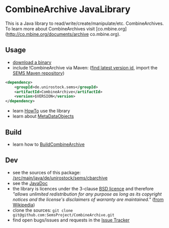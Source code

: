 CombineArchive JavaLibrary 
=============================

This is a Java library to read/write/create/manipulate/etc. CombineArchives. To learn more about CombineArchives visit [co.mbine.org](http://co.mbine.org/documents/archive co.mbine.org).

Usage 
------

* [download a binary](http://bin.sems.uni-rostock.de/CombineArchive/)
* include !CombineArchive via Maven: ([find latest version id](http://mvn.sems.uni-rostock.de/releases/de/unirostock/sems/CombineArchive), import the [SEMS Maven repository](https://sems.uni-rostock.de/2013/10/maven-repository/))

```xml
<dependency>
    <groupId>de.unirostock.sems</groupId>
    <artifactId>CombineArchive</artifactId>
    <version>$VERSION</version>
</dependency>
```

* learn [HowTo](HowTo) use the library
* learn about [MetaDataObjects](MetaDataObject)

Build 
------

* learn how to [BuildCombineArchive](BuildCombineArchive)

Dev 
----

* see the sources of this package: [/src/main/java/de/unirostock/sems/cbarchive](https://github.com/SemsProject/CombineArchive/tree/master/src/main/java/de/unirostock/sems/cbarchive) 
* see the [JavaDoc](http://jdoc.sems.uni-rostock.de/CombineArchive)
* the library is licences under the 3-clause [BSD licence](/LICENSE.txt) and therefore *"allows unlimited redistribution for any purpose as long as its copyright notices and the license's disclaimers of warranty are maintained."* ([from Wikipedia](https://en.wikipedia.org/wiki/B/S/D_licenses#3-clause_license_.28.22Revised_B/S/D_License.22.2C_.22New_B/S/D_License.22.2C_or_.22Modified_B/S/D_License.22.29))
* clone the sources: `git clone git@github.com:SemsProject/CombineArchive.git`
* find open bugs/issues and requests in the [Issue Tracker](https://github.com/SemsProject/CombineArchive/issues)
